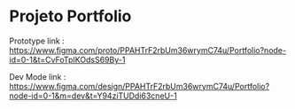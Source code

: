 
# Projeto Portfolio

Prototype link :
https://www.figma.com/proto/PPAHTrF2rbUm36wrymC74u/Portfolio?node-id=0-1&t=CvFoTpIKOdsS69By-1

Dev Mode link :
https://www.figma.com/design/PPAHTrF2rbUm36wrymC74u/Portfolio?node-id=0-1&m=dev&t=Y94ziTUDdi63cneU-1

